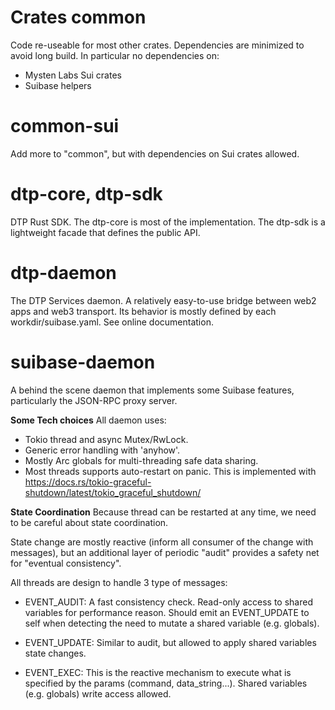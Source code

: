 **Crates**
common
======
Code re-useable for most other crates.
Dependencies are minimized to avoid long build. In particular no dependencies on:
  - Mysten Labs Sui crates
  - Suibase helpers

common-sui
==========
Add more to "common", but with dependencies on Sui crates allowed.

dtp-core, dtp-sdk
=================
DTP Rust SDK. The dtp-core is most of the implementation. The dtp-sdk is a lightweight facade that defines the public API.

dtp-daemon
==========
The DTP Services daemon. A relatively easy-to-use bridge between web2 apps and web3 transport. Its behavior is mostly defined by each workdir/suibase.yaml. See online documentation.

suibase-daemon
==============
A behind the scene daemon that implements some Suibase features, particularly the JSON-RPC proxy server.

**Some Tech choices**
All daemon uses:
  - Tokio thread and async Mutex/RwLock.
  - Generic error handling with 'anyhow'.
  - Mostly Arc<RwLock> globals for multi-threading safe data sharing.
  - Most threads supports auto-restart on panic. This is implemented with 
       https://docs.rs/tokio-graceful-shutdown/latest/tokio_graceful_shutdown/
    
**State Coordination**
Because thread can be restarted at any time, we need to be careful about state coordination.

State change are mostly reactive (inform all consumer of the change with messages), but an additional layer of periodic "audit" provides a safety net for "eventual consistency".

All threads are design to handle 3 type of messages:

  - EVENT_AUDIT: A fast consistency check. Read-only access to shared variables for performance reason. Should emit an EVENT_UPDATE to self when detecting the need to mutate a shared variable (e.g. globals).
  
  - EVENT_UPDATE: Similar to audit, but allowed to apply shared variables state changes.
  
  - EVENT_EXEC: This is the reactive mechanism to execute what is specified by the params (command, data_string...). Shared variables (e.g. globals) write access allowed.

